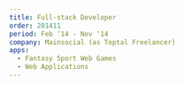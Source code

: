 ```yaml
---
title: Full-stack Developer
order: 201411
period: Feb ‘14 - Nov ‘14
company: Mainsocial (as Toptal Freelancer)
apps:
  - Fantasy Sport Web Games
  - Web Applications
---
```

